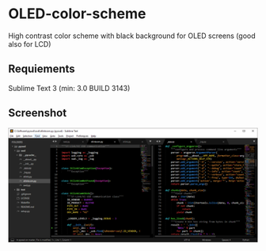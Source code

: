 # OLED-color-scheme

High contrast color scheme with black background for OLED screens (good also for LCD)

## Requiements

Sublime Text 3 (min: 3.0 BUILD 3143)

## Screenshot

![screenshot]

[screenshot]: https://github.com/pavelrevak/OLED-color-scheme/raw/master/screenshot.png "Screenshot"
